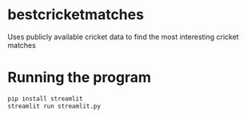 # bestcricketmatches
Uses publicly available cricket data to find the most interesting cricket matches


# Running the program
```bash
pip install streamlit
streamlit run streamlit.py
```